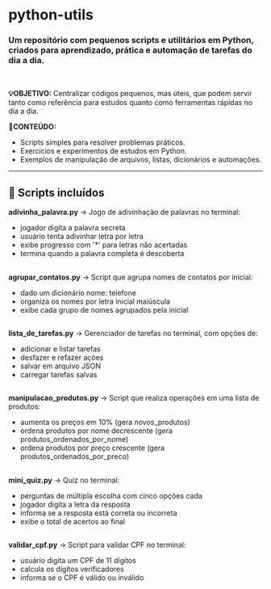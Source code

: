 # python-utils
<h3>Um repositório com pequenos scripts e utilitários em Python, criados para aprendizado, prática e automação de tarefas do dia a dia.</h3><br>

**💡OBJETIVO:**
Centralizar códigos pequenos, mas úteis, que podem servir tanto como referência para estudos quanto como ferramentas rápidas no dia a dia.

**📌CONTEÚDO:**
- Scripts simples para resolver problemas práticos.
- Exercícios e experimentos de estudos em Python.
- Exemplos de manipulação de arquivos, listas, dicionários e automações.
---

## 📂 Scripts incluídos

**adivinha_palavra.py** → Jogo de adivinhação de palavras no terminal:
  - jogador digita a palavra secreta
  - usuário tenta adivinhar letra por letra
  - exibe progresso com '*' para letras não acertadas
  - termina quando a palavra completa é descoberta
##
**agrupar_contatos.py** → Script que agrupa nomes de contatos por inicial:
  - dado um dicionário nome: telefone
  - organiza os nomes por letra inicial maiúscula
  - exibe cada grupo de nomes agrupados pela inicial
##
**lista_de_tarefas.py** → Gerenciador de tarefas no terminal, com opções de:
  - adicionar e listar tarefas
  - desfazer e refazer ações
  - salvar em arquivo JSON
  - carregar tarefas salvas
##
**manipulacao_produtos.py** → Script que realiza operações em uma lista de produtos:
  - aumenta os preços em 10% (gera novos_produtos)
  - ordena produtos por nome decrescente (gera produtos_ordenados_por_nome)
  - ordena produtos por preço crescente (gera produtos_ordenados_por_preco)
##
**mini_quiz.py** → Quiz no terminal:
  - perguntas de múltipla escolha com cinco opções cada
  - jogador digita a letra da resposta
  - informa se a resposta está correta ou incorreta
  - exibe o total de acertos ao final
##
**validar_cpf.py** → Script para validar CPF no terminal:
  - usuário digita um CPF de 11 dígitos
  - calcula os dígitos verificadores
  - informa se o CPF é válido ou inválido

